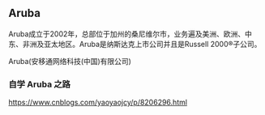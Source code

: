 
## Aruba

Aruba成立于2002年，总部位于加州的桑尼维尔市，业务遍及美洲、欧洲、中东、非洲及亚太地区。Aruba是纳斯达克上市公司并且是Russell 2000&reg;子公司。

Aruba(安移通网络科技(中国)有限公司)


### 自学 Aruba 之路

https://www.cnblogs.com/yaoyaojcy/p/8206296.html
